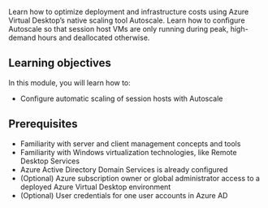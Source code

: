 Learn how to optimize deployment and infrastructure costs using Azure Virtual Desktop’s native scaling tool Autoscale. Learn how to configure Autoscale so that session host VMs are only running during peak, high- demand hours and deallocated otherwise.

## Learning objectives

In this module, you will learn how to:

- Configure automatic scaling of session hosts with Autoscale

## Prerequisites

- Familiarity with server and client management concepts and tools
- Familiarity with Windows virtualization technologies, like Remote Desktop Services
- Azure Active Directory Domain Services is already configured
- (Optional) Azure subscription owner or global administrator access to a deployed Azure Virtual Desktop environment
- (Optional) User credentials for one user accounts in Azure AD
